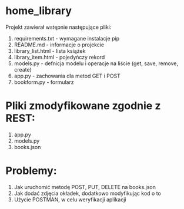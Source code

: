 # home_library
Projekt zawierał wstępnie następujące pliki: 
1. requirements.txt - wymagane instalacje pip
2. README.md - informacje o projekcie 
3. library_list.html - lista książek
4. library_item.html - pojedyńczy rekord
5. models.py - defnicja modelu i operacje na liście (get, save, remove, create)
6. app.py - zachowania dla metod GET i POST
7. bookform.py - formularz

# Pliki zmodyfikowane zgodnie z REST: 
1. app.py 
2. models.py
3. books.json

# Problemy: 
1. Jak uruchomić metodę POST, PUT, DELETE na books.json
2. Jak dodać zdjęcia okładek, dodatkowo modyfikując kod o to
3. Użycie POSTMAN, w celu weryfikacji aplikacji
